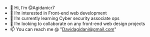 - 👋 Hi, I’m @Agidanicr7
- 👀 I’m interested in Front-end web development
- 🌱 I’m currently learning Cyber security associate ops
- 💞️ I’m looking to collaborate on any front-end web design projects
- 📫 You can reach me @ "Davidagidani@gmail.com"

<!---
Agidanicr7/Agidanicr7 is a ✨ special ✨ repository because its `README.md` (this file) appears on your GitHub profile.
You can click the Preview link to take a look at your changes.
--->
